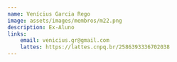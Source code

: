 ```yaml
---
name: Venícius Garcia Rego
image: assets/images/membros/m22.png
description: Ex-Aluno
links:
	email: venicius.gr@gmail.com
	lattes: https://lattes.cnpq.br/2586393336702038
---
```


